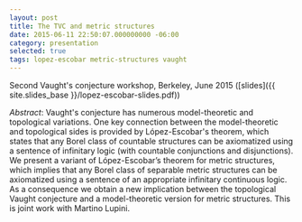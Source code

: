 ```yaml
---
layout: post
title: The TVC and metric structures
date: 2015-06-11 22:50:07.000000000 -06:00
category: presentation
selected: true
tags: lopez-escobar metric-structures vaught
---
```


Second Vaught's conjecture workshop, Berkeley, June 2015 ([slides]({{ site.slides_base }}/lopez-escobar-slides.pdf))<!--more-->

*Abstract*: Vaught's conjecture has numerous model-theoretic and topological variations. One key connection between the model-theoretic and topological sides is provided by López-Escobar's theorem, which states that any Borel class of countable structures can be axiomatized using a sentence of infinitary logic (with countable conjunctions and disjunctions). We present a variant of López-Escobar’s theorem for metric structures, which implies that any Borel class of separable metric structures can be axiomatized using a sentence of an appropriate infinitary continuous logic. As a consequence we obtain a new implication between the topological Vaught conjecture and a model-theoretic version for metric structures. This is joint work with Martino Lupini.

